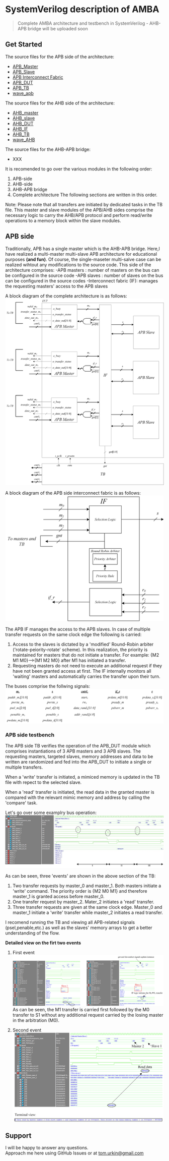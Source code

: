 # SystemVerilog description of AMBA 

> Complete AMBA architecture and testbench in SystemVerilog - AHB-APB bridge will be uploaded soon  

## Get Started

The source files for the APB side of the architecture:

- [APB_Master](./APB/APB_Master.sv)
- [APB_Slave](./APB/APB_Slave.sv)
- [APB Interconnect Fabric](./APB/apb_interconnect_fabric.sv)
- [APB_DUT](./APB/APB_DUT.sv)
- [APB_TB](./APB/APB_TB.sv)
- [wave_apb](./APB/wave_apb.sv)

The source files for the AHB side of the architecture:

- [AHB_master](./AHB/AHB_master.sv)
- [AHB_slave](./AHB/AHB_slave.sv)
- [AHB_DUT](./AHB/AHB_DUT.sv)
- [AHB_IF](./AHB/AHB_IF.sv)
- [AHB_TB](./AHB/AHB_TB.sv)
- [wave_AHB](./AHB/wave_AHB.sv)

The source files for the AHB-APB bridge:

- XXX

It is recomended to go over the various modules in the following order:
1. APB-side
2. AHB-side
3. AHB-APB bridge
4. Complete architecture
The following sections are written in this order.

Note: Please note that all transfers are initiated by dedicated tasks in the TB file. This master and slave modules of the APB/AHB sides comprise the necessary logic to carry the AHB/APB protocol and perform read/write operations to a memory block within the slave modules.

## APB side 
Traditionally, APB has a single master which is the AHB-APB bridge. Here,I have realized a multi-master multi-slave APB architecture for educational purposes **(and fun)**. Of course, the single-maseter multi-salve case can be realized wihtout any modifications to the source code.
This side of the architecture comprises:
-APB masters : number of masters on the bus can be configured in the source code
-APB slaves : number of slaves on the bus can be configured in the source codes
-Interconnect fabric (IF): manages the requesting masters' access to the APB slaves
	
A block diagram of the complete architecture is as follows:
	![APB_arch](./docs/APB_arch.jpg) 

A block diagram of the APB side interconnect fabric is as follows:
	![IF_APB](./docs/IF_APB.jpg) 

The APB IF manages the access to the APB slaves. In case of multiple transfer requests on the same clock edge the following is carried:
1. Access to the slaves is dictated by a 'modified' Round-Robin arbiter ('rotate-peiority-rotate' scheme). In this realization, the priority is maintained for masters that do not initiate a transfer.
For example: {M2 M1 M0}-->{M1 M2 M0} after M1 has initiated a transfer.
2. Requesting masters do not need to execute an additional request if they have not been granted access at first. The IF internally monitors all 'waiting' masters and automatically carries the transfer upon their turn.

The buses comprise the follwing signals:
	![APB_buses](./docs/APB_buses.jpg) 



### APB side testbench

The APB side TB verifies the operation of the APB_DUT module which comprises instantiations of 3 APB masters and 3 APB slaves. The requesting masters, targeted slaves, memory addresses and data to be written are randomized and fed into the APB_DUT to initiate a single or multiple transfers. 

When a 'write' transfer is initiated, a mimiced memory is updated in the TB file with repect to the selected slave. 

When a 'read' transfer is initiated, the read data in the granted master is compared with the relevant mimic memory and address by calling the 'compare' task.

Let's go over some examplry bus operation:
	![APB_sim](./docs/APB_sim.jpg) 


As can be seen, three 'events' are shown in the above section of the TB:
1. Two transfer requests by master_0 and master_1. Both masters initiate a 'write' command. The priority order is {M2 M0 M1} and therefore master_1 is granted access before master_0.
2. One transfer request by master_2. Mater_2 initiates a 'read' transfer.
3. Three transfer requests are given at the same clock edge. Master_0 and master_1 initiate a 'write' transfer while master_2 initiates a read transfer. 

I recomend running the TB and viewing all APB-related signals (psel,penable,etc.) as well as the slaves' memory arrays to get a better understanding of the flow. 

**Detailed view on the firt two events**
1.	First event
	![APB_sim_1](./docs/APB_sim_1.jpg) 
As can be seen, the M1 transfer is carried first followed by the M0 transfer to S1 without any additional request carried by the losing master in the arbitration (M0).

2. Second event
	![APB_sim_2](./docs/APB_sim_2.jpg) 


## Support

I will be happy to answer any questions.  
Approach me here using GitHub Issues or at tom.urkin@gmail.com